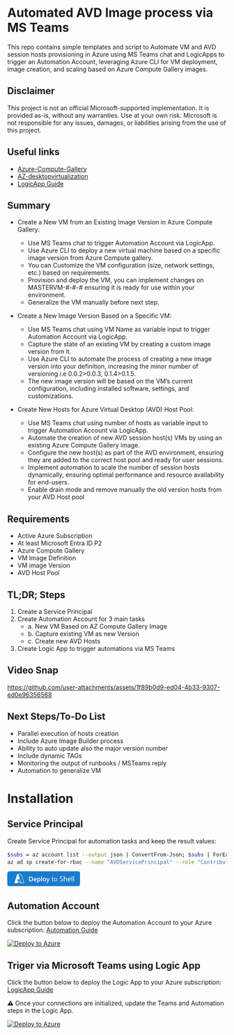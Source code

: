 # Automated AVD Image process via MS Teams

This repo contains simple templates and script to Automate VM and AVD session hosts provisioning in Azure using MS Teams chat and LogicApps to trigger an Automation Account, leveraging Azure CLI for VM deployment, image creation, and scaling based on Azure Compute Gallery images.

## Disclaimer

This project is not an official Microsoft-supported implementation. It is provided as-is, without any warranties. Use at your own risk. Microsoft is not responsible for any issues, damages, or liabilities arising from the use of this project.

## Useful links

- [Azure-Compute-Gallery](https://learn.microsoft.com/en-us/azure/virtual-machines/azure-compute-gallery)
- [AZ-desktopvirtualization](https://learn.microsoft.com/en-us/cli/azure/desktopvirtualization/hostpool?view=azure-cli-latest)
- [LogicApp Guide](https://github.com/MS-WORKLAB/avd_automation/blob/main/templates/logicapp/GUIDE.md)

## Summary

- Create a New VM from an Existing Image Version in Azure Compute Gallery:

    - Use MS Teams chat to trigger Automation Account via LogicApp.
    - Use Azure CLI to deploy a new virtual machine based on a specific image version from Azure Compute gallery.
    - You can Customize the VM configuration (size, network settings, etc.) based on requirements.
    - Provision and deploy the VM, you can implement changes on MASTERVM-#-#-# ensuring it is ready for use within your environment.
    - Generalize the VM manually before next step.

- Create a New Image Version Based on a Specific VM:

    - Use MS Teams chat using VM Name as variable input to trigger Automation Account via LogicApp.
    - Capture the state of an existing VM by creating a custom image version from it.
    - Use Azure CLI to automate the process of creating a new image version into your definition, increasing the minor number of versioning i.e 0.0.2>0.0.3, 0.1.4>0.1.5.
    - The new image version will be based on the VM’s current configuration, including installed software, settings, and customizations.
     
- Create New Hosts for Azure Virtual Desktop (AVD) Host Pool:

    - Use MS Teams chat using number of hosts as variable input to trigger Automation Account via LogicApp.
    - Automate the creation of new AVD session host(s) VMs by using an existing Azure Compute Gallery image.
    - Configure the new host(s) as part of the AVD environment, ensuring they are added to the correct host pool and ready for user sessions.
    - Implement automation to scale the number of session hosts dynamically, ensuring optimal performance and resource availability for end-users.
    - Enable drain mode and remove manually the old version hosts from your AVD Host pool

## Requirements

 - Active Azure Subscription
 - At least Microsoft Entra ID P2 
 - Azure Compute Gallery
 - VM Image Definition
 - VM image Version
 - AVD Host Pool


## TL;DR; Steps

1. Create a Service Principal 
2. Create Automation Account for 3 main tasks 
    - a. New VM Based on AZ Compute Gallery Image
    - b. Capture existing VM as new Version
    - c. Create new AVD Hosts
3. Create Logic App to trigger automations via MS Teams

## Video Snap

https://github.com/user-attachments/assets/1f89b0d9-ed04-4b33-9307-ed0e96356568

## Next Steps/To-Do List

- Parallel execution of hosts creation
- Include Azure Image Builder process
- Ability to auto update also the major version number
- Include dynamic TAGs
- Monitoring the output of runbooks / MSTeams reply
- Automation to generalize VM

# Installation

## Service Principal

Create Service Principal for automation tasks and keep the result values:
```bash
$subs = az account list --output json | ConvertFrom-Json; $subs | ForEach-Object {Write-Host "$($subs.IndexOf($_) + 1). $($_.name) ($($_.id))"}; $selection = Read-Host "Please select Subscription number"; az account set --subscription $subs[$selection - 1].id
az ad sp create-for-rbac --name "AVDServicePrincipal" --role "Contributor" --scope "/subscriptions/$(az account show --query id --output tsv)"
```
[![Launch Cloud Shell](https://github.com/MS-WORKLAB/avd_automation/blob/main/templates/more/button.png)](https://shell.azure.com/?shell=azurecli)

## Automation Account

Click the button below to deploy the Automation Account to your Azure subscription: [Automation Guide](https://github.com/MS-WORKLAB/avd_automation/blob/main/templates/automation/GUIDE.md)

[![Deploy to Azure](https://aka.ms/deploytoazurebutton)](https://portal.azure.com/#create/Microsoft.Template/uri/https%3A%2F%2Fraw.githubusercontent.com%2FMS-WORKLAB%2Favd_automation%2Fmain%2Ftemplates%2Fautomation%2Fazuredeploy.json)

## Triger via Microsoft Teams using Logic App

Click the button below to deploy the Logic App to your Azure subscription: [LogicApp Guide](https://github.com/MS-WORKLAB/avd_automation/blob/main/templates/logicapp/GUIDE.md)

⚠️ Once your connections are initialized, update the Teams and Automation steps in the Logic App. 

[![Deploy to Azure](https://aka.ms/deploytoazurebutton)](https://portal.azure.com/#create/Microsoft.Template/uri/https%3A%2F%2Fraw.githubusercontent.com%2FMS-WORKLAB%2Favd_automation%2Fmain%2Ftemplates%2Flogicapp%2Fazuredeploy.json)

